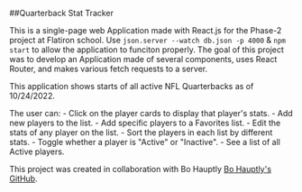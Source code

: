 ##Quarterback Stat Tracker

This is a single-page web Application made with React.js for the Phase-2 project at Flatiron school.
Use `json.server --watch db.json -p 4000` & `npm start` to allow the application to funciton properly. The goal of this project was to develop an Application made of several components, uses React Router, and makes various fetch requests to a server.

This application shows starts of all active NFL Quarterbacks as of 10/24/2022. 

The user can:
    - Click on the player cards to display that player's stats. 
    - Add new players to the list.
    - Add specific players to a Favorites list.
    - Edit the stats of any player on the list.
    - Sort the players in each list by different stats.
    - Toggle whether a player is "Active" or "Inactive".
    - See a list of all Active players.


This project was created in collaboration with Bo Hauptly [Bo Hauptly's GitHub](https://github.com/BHauptly11 "Bo Hauptly's GitHub").